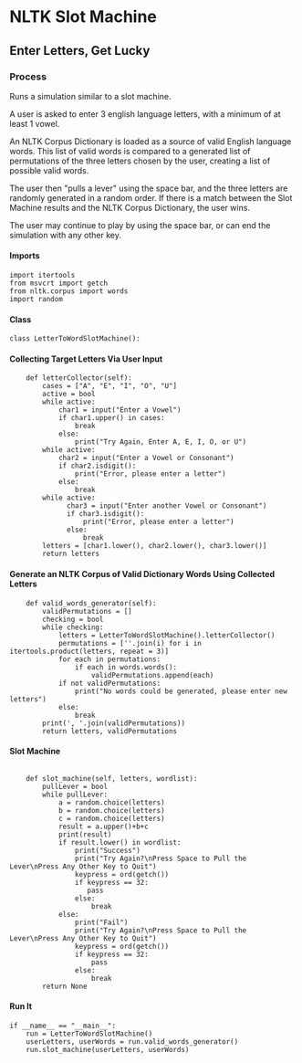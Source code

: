 # NLTK Slot Machine

## Enter Letters, Get Lucky

### Process

Runs a simulation similar to a slot machine. 

A user is asked to enter 3 english language letters, with a minimum of at least 1 vowel. 

An NLTK Corpus Dictionary is loaded as a source of valid English language words. This list of valid words is compared to a 
generated list of permutations of the three letters chosen by the user, creating a list of possible valid words.

The user then "pulls a lever" using the space bar, and the three letters are randomly generated in a random order. If there is a
match between the Slot Machine results and the NLTK Corpus Dictionary, the user wins. 

The user may continue to play by using the space bar, or can end the simulation with any other key. 

#### Imports
```Python3
import itertools
from msvcrt import getch
from nltk.corpus import words
import random
```

#### Class
```Python3
class LetterToWordSlotMachine():
````

#### Collecting Target Letters Via User Input

```Python3
    def letterCollector(self):
        cases = ["A", "E", "I", "O", "U"]
        active = bool
        while active:
            char1 = input("Enter a Vowel")
            if char1.upper() in cases:
                break
            else:
                print("Try Again, Enter A, E, I, O, or U")
        while active:
            char2 = input("Enter a Vowel or Consonant")
            if char2.isdigit():
                print("Error, please enter a letter")
            else:
                break
        while active:
              char3 = input("Enter another Vowel or Consonant")
              if char3.isdigit():
                  print("Error, please enter a letter")
              else:
                  break
        letters = [char1.lower(), char2.lower(), char3.lower()]
        return letters
```

#### Generate an NLTK Corpus of Valid Dictionary Words Using Collected Letters

```Python3
    def valid_words_generator(self):
        validPermutations = []
        checking = bool
        while checking:
            letters = LetterToWordSlotMachine().letterCollector()
            permutations = [''.join(i) for i in itertools.product(letters, repeat = 3)]
            for each in permutations:
                if each in words.words():
                    validPermutations.append(each)
            if not validPermutations:
                print("No words could be generated, please enter new letters")
            else:
                break
        print(', '.join(validPermutations))
        return letters, validPermutations
```

#### Slot Machine 

```Python3

    def slot_machine(self, letters, wordlist):
        pullLever = bool
        while pullLever:
            a = random.choice(letters)
            b = random.choice(letters)
            c = random.choice(letters)
            result = a.upper()+b+c
            print(result)
            if result.lower() in wordlist:
                print("Success")
                print("Try Again?\nPress Space to Pull the Lever\nPress Any Other Key to Quit")
                keypress = ord(getch())
                if keypress == 32:
                   pass
                else:
                    break
            else:
                print("Fail")
                print("Try Again?\nPress Space to Pull the Lever\nPress Any Other Key to Quit")
                keypress = ord(getch())
                if keypress == 32:
                    pass
                else:
                    break
        return None
```

#### Run It

```Python3
if __name__ == "__main__":
    run = LetterToWordSlotMachine()
    userLetters, userWords = run.valid_words_generator()
    run.slot_machine(userLetters, userWords)
```
